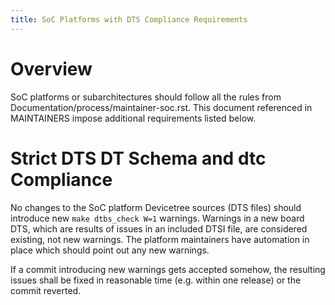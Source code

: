 ```yaml
---
title: SoC Platforms with DTS Compliance Requirements
---
```


# Overview

SoC platforms or subarchitectures should follow all the rules from Documentation/process/maintainer-soc.rst. This document referenced in MAINTAINERS impose additional requirements listed below.

# Strict DTS DT Schema and dtc Compliance

No changes to the SoC platform Devicetree sources (DTS files) should introduce new `make dtbs_check W=1` warnings. Warnings in a new board DTS, which are results of issues in an included DTSI file, are considered existing, not new warnings. The platform maintainers have automation in place which should point out any new warnings.

If a commit introducing new warnings gets accepted somehow, the resulting issues shall be fixed in reasonable time (e.g. within one release) or the commit reverted.
